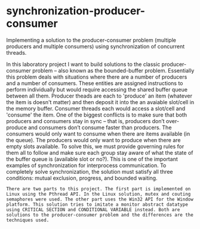 # synchronization-producer-consumer
Implementing a solution to the producer-consumer problem (multiple producers and multiple consumers) using synchronization of concurrent threads.

In this laboratory project I want to build solutions to the classic producer-consumer problem – also known as the bounded-buffer problem. Essentially this problem deals with situations where there are a number of producers and a number of consumers. These entities are assigned instructions to perform individually but would require accessing the shared buffer queue between all them. Producer theads are each to 'produce' an item (whatever the item is doesn't matter) and then deposit it into the an avaiable slot/cell in the memory buffer. Consumer threads each would access a slot/cell and 'consume' the item. One of the biggest conflicts is to make sure that both producers and consumers stay in sync – that is, producers don’t over-produce and consumers don’t consume faster than producers. The consumers would only want to consume when there are items available (in the queue). The producers would only want to produce when there are empty slots available. To solve this, we must provide governing rules for them all to follow and make sure each group stay aware of what the state of the buffer queue is (available slot or no?). This is one of the important examples of synchronization for interprocess communication. To completely solve synchronization, the solution must satisfy all three conditions: mutual exclusion, progress, and bounded waiting. 

 	There are two parts to this project. The first part is implemented on Linux using the Pthread API. In the Linux solution, mutex and couting semaphores were used. The other part uses the Win32 API for the Window platform. This solution tries to imitate a monitor abstract datatype using CRITICAL SECTION and CONDITIONAL VARIABLE instead. Both are solutions to the producer-consumer problem and the differences are the techniques used.

